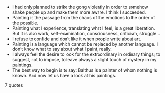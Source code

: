  - I had only planned to strike the gong violently in order to somehow shake people up and make them more aware. I think I succeeded.
 - Painting is the passage from the chaos of the emotions to the order of the possible.
 - Painting what I experience, translating what I feel, is a great liberation. But it is also work, self-examination, consciousness, criticism, struggle...
 - I refuse to confide and don’t like it when people write about art.
 - Painting is a language which cannot be replaced by another language. I don’t know what to say about what I paint, really.
 - I always feel the desire to look for the extraordinary in ordinary things; to suggest, not to impose, to leave always a slight touch of mystery in my paintings.
 - The best way to begin is to say: Balthus is a painter of whom nothing is known. And now let us have a look at his paintings.

7 quotes